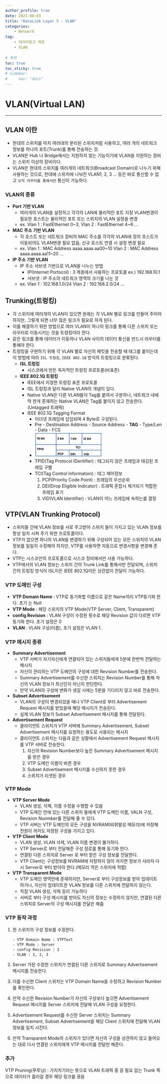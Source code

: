 ```yaml
---
author_profile: true
date: 2021-08-03
title: "DataLink Layer 5 - VLAN"
categories: 
    - Network
tag: 
    - 데이터링크 계층
    - VLAN

# 목차
toc: true  
toc_sticky: true 
# sidebar:
#     nav: "docs"
---
```


# VLAN(Virtual LAN)

---

## VLAN 이란

- 한대의 스위치를 마치 여러대의 분리된 스위치처럼 사용하고, 여러 개의 네트워크 정보를 하나의 포트(Trunk)를 통해 전송하는 것.
- VLAN은 Hub 나 Bridge에서는 지원하지 않는 기능이기에 VLAN을 지원하는 장비는 스위치 이상의 장비이다.
- VLAN은 한대의 스위치를 여러개의 네트워크(Broadcast Domain)로 나누기 위해 사용하는 것으로, 한대에 스위치에 나눠진 VLAN1, 2, 3 ... 등은 바로 통신할 수 없고 `오직 라우터를 통해서만` 통신이 가능하다. 

### VLAN의 종류

- **Port 기반 VLAN**
    - 여러개의 VLAN을 설정하고 각각의 LAN에 물리적인 포트 지정 VLAN변경이 필요한 호스트는 물리적인 포트 또는 스위치의 VLAN 설정을 변경
    - ex. Vlan 1 : FastEthernet 0~3, Vlan 2 : FastEthernet 4~6 ...
- **MAC 주소 기반 VLAN** 
    - 각 호스트 또는 네트워크 장비의 MAC 주소를 각각의 VLAN에 정의 호스트가 이동되어도 VLAN변경 필요 없음, 신규 호스트 연결 시 설정 변경 필요
    -  ex. Vlan 1 : MAC Address aaaa.aaaa.aa00~10 Vlan 2 : MAC Address aaaa.aaaa.aa11~20 ...
- **IP 주소 기반 VLAN**
    - IP 주소 서브넷 기반으로 VLAN을 나누는 방법
        - IP(Internet Portocol) : 3 계층에서 사용하는 프로토콜 ex.) 192.168.10.1
        - 서브넷 : IP 주소의 네트워크 영역의 크기를 나눈 것
    - ex. Vlan 1 : 102.168.1.0/24 Vlan 2 : 192.168.2.0/24 ...



## Trunking(트렁킹)

- 각 스위치에 여러개의 VLAN이 있으면 원래는 각 VLAN 별로 링크를 만들어 주어야 하지만, 그렇게 되면 너무 많은 링크가 필요로 하게 된다.
- 이를 해결하기 위한 방법으로 여러 VLAN이 하나의 링크를 통해 다른 스위치 또는 라우터로 이동시키는 것을 트렁킹이라 한다.
- 같은 링크를 통해 데이터가 이동하나 VLAN 사이의 데이터 통신을 반드시 라우터를 통해야 한다. 
- 트렁킹을 구현하기 위해 각 VLAN 별로 자신의 패킷을 전송할 때 테그를 붙이는데 이 방법에 따라 `ISL 트렁킹`, `IEEE 802.1Q` 방식의 트렁킹으로 분류된다.
    - **ISL 트렁킹**
        - 시스코에서 만든 독자적인 트렁킹 프로토콜(비표준)
    - **IEEE 802.1Q 트렁킹**
        - IEEE에서 지정한 트렁킹 표준 프로토콜
        - ISL 트렁킹과 달리 Native VLAN의 개념이 있다. 
        - Native VLAN은 다른 VLAN들이 Tag를 붙여서 구분하나, 네트워크 내에 딱 한개 존재하는 Native VLAN은 Tag를 붙이지 않고 전송한다.(Untagged 트래픽)
        - IEEE 802.1Q Tagging Format
            - 이더넷 프레임에 삽임되며 4 Byte로 구성된다.
            - Pre - Destination Address - Source Address - **TAG** - Type/Len - Data - FCS
            - ![Tagging format](/assets/images/2021-08-03/Net_VLAN_TAG.PNG)
            - TPID(Tag Protocol IDentifier) : 태그되지 않은 프레임과 태깅된 프레임 구별
		    - TCI(Tag Control Information) : 태그 제어정보
		        1. PCP(Priority Code Point) : 프레임의 우선순위
		        2. DEI(Drop Eligible Indicator) : 트래픽 혼잡시 제거되기 적합한 프레임 표기
		        3. VID(VLAN Identifier) : VLAN이 어느 프레임에 속하는를 결정

## VTP(VLAN Trunking Protocol)

- 스위치들 간에 VLAN 정보를 서로 주고받아 스위치 들이 가지고 있는 VLAN 정보를 항상 일치 시켜 주기 위한 프로토콜이다.
- VTP가 없으면 하나의 VLAN을 변경하기 위해 구성되어 있는 모든 스위치의 VLAN 정보를 일일히 수정해야 하지만, VTP를 사용하면 자동으로 변경사항을 변경해 준다.
- VTP는 시스코만의 프로토콜으로 시스코 장비에서만 사용 가능하다.
- VTP에서의 VLAN 정보는 스위치 간의 Trunk Link를 통해서만 전달되며, 스위치 간의 트렁킹 방식이 ISL이든 IEEE 802.1Q이든 상관없이 전달이 가능하다.

### VTP 도메인 구성
- **VTP Domain Name** : VTP로 동기화할 이름으로 같은 Name끼리 VTP동기화 한다. 초기 는 Null
- **VTP Mode** : 헤딩 스위치의 VTP Mode(VTP Server, Client, Transparent)
- **config Revision** : VLAN 구성이 수정된 횟수로 해당 Revision 값이 다르면 VTP 동기화 한다. 초기 설정은 0
- **VLAN** : VLAN 구성(이름), 초기 설정은 VLAN 1.

### VTP 메시지 종류

- **Summary Advertisement**
    - VTP 서버가 자기자신에게 연결되어 있는 스위치들에게 5분에 한번씩 전달하는 메시지
    - 자신이 관리하는 VTP 도메인의 구성에 대한 Revision Number를 전송한다.
    - Summary Advertisement를 수신한 스위치는 Revision Number를 통해 자신의 VLAN 정보가 최신인지 아닌지 판단한다.
    - 만약 VLAN의 구성에 변화가 생길 시에는 5분을 기다리지 않고 바로 전송한다.
- **Subset Advertisement**
    - VLAN의 구성이 변경되었을 때나 VTP Client로 부터 Advertisement Request 메시지를 받았을때 해당 메시지가 전송된다.
    - 실제 VLAN 정보가 Subset Advertisement 메시지를 통해 전달된다.
- **Advertisement Request**
    - 클라이언트 스위치가 VTP 서버에 Summary Advertisement, Subset Advertisement 메시지를 요청하는 용도로 사용되는 메시지
    - 클라이언트 스위치는 다음과 같은 상황에서 Advertisement Request 메시지를 VTP 서버로 전송한다.
        1. 자신의 Revision Number보다 높은 Summary Advertisement 메시지를 받은 경우
        2. VTP 도메인 이름이 바뀐 경우
        3. Subset Advertisement 메시지를 수신하지 못한 경우
        4. 스위치가 리셋된 경우

### VTP Mode

- **VTP Server Mode**
    - VLAN 생성, 삭제, 이름 수정을 수행할 수 있음
    - VTP 도메인 안에 있는 다른 스위치 들에게 VTP 도메인 이름, VALN 구성, Revision Nunmber를 전달해 줄 수 있다.
    - VTP 서버는 VTP 도메인의 모든 구성을 NVRAM(비휘발성 메모리)에 저장해 전원이 꺼저도 저장된 구성을 가지고 있다.
- **VTP Client Mode**
    - VLAN 생성, VLAN 삭제, VLAN 이름 변경이 불가하다.
    - VTP Server로 부터 전달해준 구성 정로를 통해 동기화 한다.
    - 연결된 다른 스위치로 Server 로 부터 받은 구성 정보를 전달한다.
    - VTP Client는 구성정보를 NVRAM에 저장하지 않아 꺼지면 정보가 사라저 다시 Server로 부터 받아야 한다.(메모리 적은 스위치에 적합)
- **VTP Transparent Mode**
    - VTP 도메인 영역안에 존재하지만, Server로 부터 구성정보를 받아 업데이트 하거나, 자신이 업데이트한 VLAN 정보를 다른 스위치에 전달하지 않는다.
    - 직접 VLAN 생성, 삭제 등이 가능하다
    - 서버로 부터 구성 메시지를 받아도 자신의 정보는 수정하지 않지만, 연결된 다른 스위치로 Server의 구성 메시지를 전달은 해줌

### VTP 동작 과정

1. 한 스위치의 구성 정보를 수정한다.

    ```
    - VTP Domain Name : VTPTest
    - VTP Mode : Server
    - config Revision : 2
    - VLAN : 1, 2, 3
    ```
2. Server 가된 수정한 스위치가 연결된 다른 스위치로 Summary Advertisement 메시지를 전송한다.
3. 이를 수신한 Client 스위치는 VTP Domain Name을 수정하고 Revision Number를 확인한다.
4. 만약 수신한 Revision Number가 자신의 구성보다 높으면 Advertisement Request 메시지를 Server 스위치에 전달해 VLAN 구성을 요청한다.
5. Advertisement Request를 수신한 Server 스위치는 Summary Advertisement, Subset Advertisement을 해당 Client 스위치에 전달해 VLAN 정보를 일치 시킨다.
6. 만약 Transparent Mode의 스위치가 있다면 자신의 구성을 상관하지 않고 들어오는 대로 다시 연결된 스위치에게 VTP 메시지를 전달만 해준다.

### 추가
VTP Pruning(푸루닝) : 가지치기라는 뜻으로 VLAN 트래픽 중 갈 필요 없는 Trunk 쪽으로 데이터가 흘러갈 경우 해당 링크를 끊음